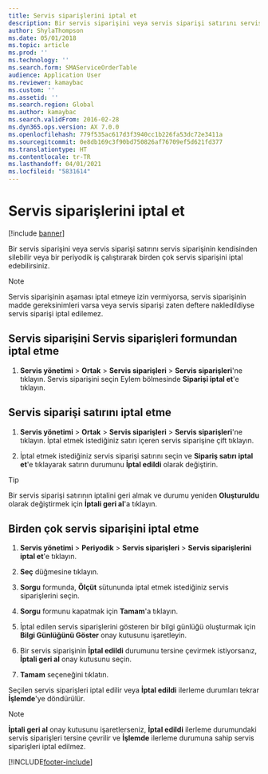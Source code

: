 ```yaml
---
title: Servis siparişlerini iptal et
description: Bir servis siparişini veya servis siparişi satırını servis siparişinin kendisinden silebilir veya bir periyodik iş çalıştırarak birden çok servis siparişini iptal edebilirsiniz.
author: ShylaThompson
ms.date: 05/01/2018
ms.topic: article
ms.prod: ''
ms.technology: ''
ms.search.form: SMAServiceOrderTable
audience: Application User
ms.reviewer: kamaybac
ms.custom: ''
ms.assetid: ''
ms.search.region: Global
ms.author: kamaybac
ms.search.validFrom: 2016-02-28
ms.dyn365.ops.version: AX 7.0.0
ms.openlocfilehash: 779f535ac617d3f3940cc1b226fa53dc72e3411a
ms.sourcegitcommit: 0e8db169c3f90bd750826af76709ef5d621fd377
ms.translationtype: HT
ms.contentlocale: tr-TR
ms.lasthandoff: 04/01/2021
ms.locfileid: "5831614"
---
```

# <a name="cancel-service-orders"></a>Servis siparişlerini iptal et   

[!include [banner](../includes/banner.md)]


Bir servis siparişini veya servis siparişi satırını servis siparişinin kendisinden silebilir veya bir periyodik iş çalıştırarak birden çok servis siparişini iptal edebilirsiniz.


> [!NOTE]
> <P>Servis siparişinin aşaması iptal etmeye izin vermiyorsa, servis siparişinin madde gereksinimleri varsa veya servis siparişi zaten deftere nakledildiyse servis siparişi iptal edilemez.</P>


## <a name="cancel-a-service-order-in-the-service-orders-form"></a>Servis siparişini Servis siparişleri formundan iptal etme

1.  **Servis yönetimi** \> **Ortak** \> **Servis siparişleri** \> **Servis siparişleri**'ne tıklayın. Servis siparişini seçin Eylem bölmesinde **Siparişi iptal et**'e tıklayın.

## <a name="cancel-a-service-order-line"></a>Servis siparişi satırını iptal etme

1.  **Servis yönetimi** \> **Ortak** \> **Servis siparişleri** \> **Servis siparişleri**'ne tıklayın. İptal etmek istediğiniz satırı içeren servis siparişine çift tıklayın.

2.  İptal etmek istediğiniz servis siparişi satırını seçin ve **Sipariş satırı iptal et**'e tıklayarak satırın durumunu **İptal edildi** olarak değiştirin.


> [!TIP]
> <P>Bir servis siparişi satırının iptalini geri almak ve durumu yeniden <STRONG>Oluşturuldu</STRONG> olarak değiştirmek için <STRONG>İptali geri al</STRONG>'a tıklayın.</P>


## <a name="cancel-multiple-service-orders"></a>Birden çok servis siparişini iptal etme

1.  **Servis yönetimi** \> **Periyodik** \> **Servis siparişleri** \> **Servis siparişlerini iptal et**'e tıklayın.

2.  **Seç** düğmesine tıklayın.

3.  **Sorgu** formunda, **Ölçüt** sütununda iptal etmek istediğiniz servis siparişlerini seçin.

4.  **Sorgu** formunu kapatmak için **Tamam**'a tıklayın.

5.  İptal edilen servis siparişlerini gösteren bir bilgi günlüğü oluşturmak için **Bilgi Günlüğünü Göster** onay kutusunu işaretleyin.

6.  Bir servis siparişinin **İptal edildi** durumunu tersine çevirmek istiyorsanız, **İptali geri al** onay kutusunu seçin.

7.  **Tamam** seçeneğini tıklatın.

Seçilen servis siparişleri iptal edilir veya **İptal edildi** ilerleme durumları tekrar **İşlemde**'ye döndürülür.


> [!NOTE]
> <P><STRONG>İptali geri al</STRONG> onay kutusunu işaretlerseniz, <STRONG>İptal edildi</STRONG> ilerleme durumundaki servis siparişleri tersine çevrilir ve <STRONG>İşlemde</STRONG> ilerleme durumuna sahip servis siparişleri iptal edilmez.</P>


  




[!INCLUDE[footer-include](../../includes/footer-banner.md)]
